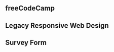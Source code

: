 freeCodeCamp
----------------------------------------------------------------
Legacy Responsive Web Design
----------------------------------------------------------------
Survey Form
----------------------------------------------------------------